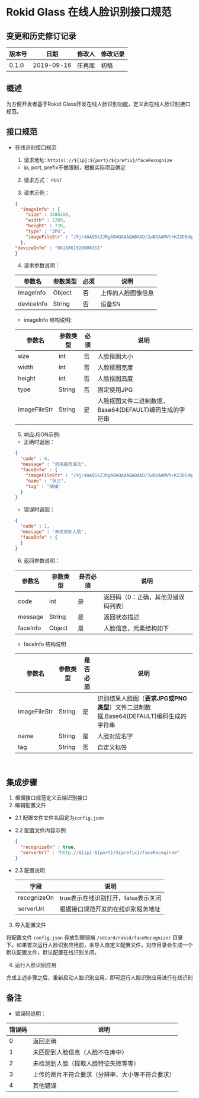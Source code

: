 # Rokid Glass 在线人脸识别接口规范

## 变更和历史修订记录

版本号   | 日期         | 修改人 | 修改记录
----- | ---------- | --- | ----
0.1.0 | 2019-09-16 | 庄再库 | 初稿

## 概述

为方便开发者基于Rokid Glass开发在线人脸识别功能，定义此在线人脸识别接口规范。

## 接口规范

- 在线识别接口规范

  1. 请求地址: `http(s)://${ip}:${port}/${prefix}/faceRecognize`

    - ip, port, prefix不做限制，根据实际项目确定

  2. 请求方式： `POST`

  3. 请求示例：

    ```json
    {
      "imageInfo" : {
        "size" : 3686400,
        "width" : 1280,
        "height" : 720,
        "type" : "JPG",
        "imageFileStr" : "/9j/4AAQSkZJRgABAQAAAQABAAD/2wBDAAMVt+KZ3DEdqysreMn/9k=\n"
      },
    "deviceInfo" : "0611061920000161"
    }
    ```

  4. 请求参数说明：

    参数名 | 参数类型 | 必须 | 说明
    --- | --- | --- | --- 
    imageInfo | Object | 否 | 上传的人脸图像信息
    deviceInfo | String | 否 | 设备SN

    - imageInfo 结构说明:

    参数名 | 参数类型 | 必须 | 说明
    | --- | --- | --- | --- 
    size | int | 否 | 人脸抠图大小
    width | int | 否 | 人脸抠图宽度 
    height | int | 否 | 人脸抠图高度 
    type | String | 否 | 固定使用JPG 
    imageFileStr | String | 是 | 人脸抠图文件二进制数据，Base64(DEFAULT)编码生成的字符串

  5. 响应JSON示例:

    - 正确时返回：

    ```json
    {
      "code" : 0,
      "message" : "调用服务成功",
      "faceInfo" : {
        "imageFileStr" : "/9j/4AAQSkZJRgABAQAAAQABAAD/2wBDAAMVt+KZ3DEdqysreMn/9k=\n",
        "name" : "张三",
        "tag" : "缉捕"
      }
    }
    ```

    - 错误时返回：

    ```json
    {
      "code" : 1,
      "message" : "未检测到人脸",
      "faceInfo" : {
      }
    }
    ```

  6. 返回参数说明：

    参数名 | 参数类型 | 是否必须 | 说明
    ---- | ---- | ---- | ---- 
    code | int | 是 | 返回码（0：正确，其他见错误码列表）
    message | String | 是 | 返回状态描述
    faceInfo | Object | 是 | 人脸信息，元素结构如下

    - faceInfo 结构说明

    参数名 | 参数类型 | 是否必须 | 说明
    ---- | ---- | ---- | ---- 
     imageFileStr | String | 是 | 识别结果人脸图（**要求JPG或PNG类型**）文件二进制数据,Base64(DEFAULT)编码生成的字符串 
     name | String | 是 | 人脸对应名字 
     tag | String | 否 | 自定义标签

​

## 集成步骤

1. 根据接口规范定义云端识别接口
2. 编辑配置文件

  - 2.1 配置文件文件名固定为`config.json`
  - 2.2 配置文件内容示例

    ```json
    {
      "recognizeOn" : true,
      "serverUrl" : "http://${ip}:${port}/${prefix}/faceRecoginze"
    }
    ```

  - 2.3 配置说明

    | 字段 | 说明 |
    | ---- | ---- 
    recognizeOn | true表示在线识别打开，false表示关闭 
    serverUrl | 根据接口规范开发的在线识别服务地址 

3. 导入配置文件

  将配置文件 `config.json` 存放到眼镜端 `/sdcard/rokid/faceRecognize/` 目录下。如果首次运行人脸识别应用前，未导入自定义配置文件，对应目录会生成一个默认配置文件，默认配置在线识别关闭。

4. 运行人脸识别应用

  完成上述步骤之后，重新启动人脸识别应用，即可运行人脸识别应用进行在线识别

## 备注

- 错误码说明：

错误码 | 说明
--- | ------------------------
0   | 返回正确                     |
1   | 未匹配到人脸信息（人脸不在库中）         |
2   | 未检测到人脸（提取人脸特征失败等等）       |
3   | 上传的图片不符合要求（分辨率、大小等不符合要求） |
4   | 其他错误                     |
